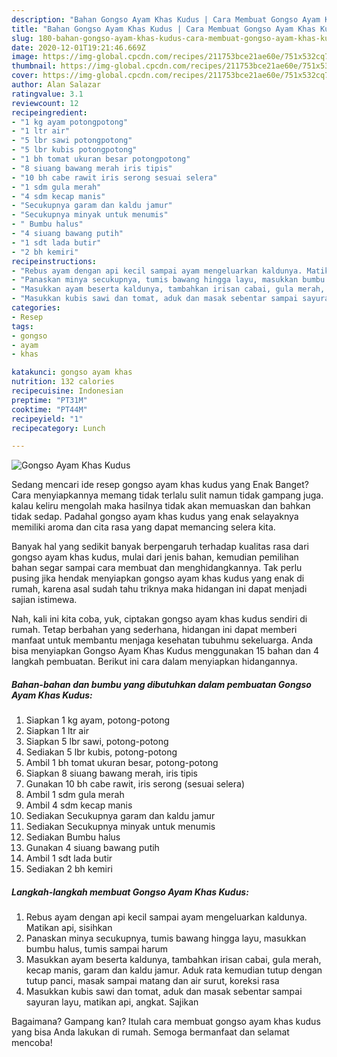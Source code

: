 ```yaml
---
description: "Bahan Gongso Ayam Khas Kudus | Cara Membuat Gongso Ayam Khas Kudus Yang Enak Banget"
title: "Bahan Gongso Ayam Khas Kudus | Cara Membuat Gongso Ayam Khas Kudus Yang Enak Banget"
slug: 180-bahan-gongso-ayam-khas-kudus-cara-membuat-gongso-ayam-khas-kudus-yang-enak-banget
date: 2020-12-01T19:21:46.669Z
image: https://img-global.cpcdn.com/recipes/211753bce21ae60e/751x532cq70/gongso-ayam-khas-kudus-foto-resep-utama.jpg
thumbnail: https://img-global.cpcdn.com/recipes/211753bce21ae60e/751x532cq70/gongso-ayam-khas-kudus-foto-resep-utama.jpg
cover: https://img-global.cpcdn.com/recipes/211753bce21ae60e/751x532cq70/gongso-ayam-khas-kudus-foto-resep-utama.jpg
author: Alan Salazar
ratingvalue: 3.1
reviewcount: 12
recipeingredient:
- "1 kg ayam potongpotong"
- "1 ltr air"
- "5 lbr sawi potongpotong"
- "5 lbr kubis potongpotong"
- "1 bh tomat ukuran besar potongpotong"
- "8 siuang bawang merah iris tipis"
- "10 bh cabe rawit iris serong sesuai selera"
- "1 sdm gula merah"
- "4 sdm kecap manis"
- "Secukupnya garam dan kaldu jamur"
- "Secukupnya minyak untuk menumis"
- " Bumbu halus"
- "4 siuang bawang putih"
- "1 sdt lada butir"
- "2 bh kemiri"
recipeinstructions:
- "Rebus ayam dengan api kecil sampai ayam mengeluarkan kaldunya. Matikan api, sisihkan"
- "Panaskan minya secukupnya, tumis bawang hingga layu, masukkan bumbu halus, tumis sampai harum"
- "Masukkan ayam beserta kaldunya, tambahkan irisan cabai, gula merah, kecap manis, garam dan kaldu jamur. Aduk rata kemudian tutup dengan tutup panci, masak sampai matang dan air surut, koreksi rasa"
- "Masukkan kubis sawi dan tomat, aduk dan masak sebentar sampai sayuran layu, matikan api, angkat. Sajikan"
categories:
- Resep
tags:
- gongso
- ayam
- khas

katakunci: gongso ayam khas 
nutrition: 132 calories
recipecuisine: Indonesian
preptime: "PT31M"
cooktime: "PT44M"
recipeyield: "1"
recipecategory: Lunch

---
```



![Gongso Ayam Khas Kudus](https://img-global.cpcdn.com/recipes/211753bce21ae60e/751x532cq70/gongso-ayam-khas-kudus-foto-resep-utama.jpg)

Sedang mencari ide resep gongso ayam khas kudus yang Enak Banget? Cara menyiapkannya memang tidak terlalu sulit namun tidak gampang juga. kalau keliru mengolah maka hasilnya tidak akan memuaskan dan bahkan tidak sedap. Padahal gongso ayam khas kudus yang enak selayaknya memiliki aroma dan cita rasa yang dapat memancing selera kita.



Banyak hal yang sedikit banyak berpengaruh terhadap kualitas rasa dari gongso ayam khas kudus, mulai dari jenis bahan, kemudian pemilihan bahan segar sampai cara membuat dan menghidangkannya. Tak perlu pusing jika hendak menyiapkan gongso ayam khas kudus yang enak di rumah, karena asal sudah tahu triknya maka hidangan ini dapat menjadi sajian istimewa.


Nah, kali ini kita coba, yuk, ciptakan gongso ayam khas kudus sendiri di rumah. Tetap berbahan yang sederhana, hidangan ini dapat memberi manfaat untuk membantu menjaga kesehatan tubuhmu sekeluarga. Anda bisa menyiapkan Gongso Ayam Khas Kudus menggunakan 15 bahan dan 4 langkah pembuatan. Berikut ini cara dalam menyiapkan hidangannya.

<!--inarticleads1-->

##### Bahan-bahan dan bumbu yang dibutuhkan dalam pembuatan Gongso Ayam Khas Kudus:

1. Siapkan 1 kg ayam, potong-potong
1. Siapkan 1 ltr air
1. Siapkan 5 lbr sawi, potong-potong
1. Sediakan 5 lbr kubis, potong-potong
1. Ambil 1 bh tomat ukuran besar, potong-potong
1. Siapkan 8 siuang bawang merah, iris tipis
1. Gunakan 10 bh cabe rawit, iris serong (sesuai selera)
1. Ambil 1 sdm gula merah
1. Ambil 4 sdm kecap manis
1. Sediakan Secukupnya garam dan kaldu jamur
1. Sediakan Secukupnya minyak untuk menumis
1. Sediakan  Bumbu halus
1. Gunakan 4 siuang bawang putih
1. Ambil 1 sdt lada butir
1. Sediakan 2 bh kemiri




<!--inarticleads2-->

##### Langkah-langkah membuat Gongso Ayam Khas Kudus:

1. Rebus ayam dengan api kecil sampai ayam mengeluarkan kaldunya. Matikan api, sisihkan
1. Panaskan minya secukupnya, tumis bawang hingga layu, masukkan bumbu halus, tumis sampai harum
1. Masukkan ayam beserta kaldunya, tambahkan irisan cabai, gula merah, kecap manis, garam dan kaldu jamur. Aduk rata kemudian tutup dengan tutup panci, masak sampai matang dan air surut, koreksi rasa
1. Masukkan kubis sawi dan tomat, aduk dan masak sebentar sampai sayuran layu, matikan api, angkat. Sajikan




Bagaimana? Gampang kan? Itulah cara membuat gongso ayam khas kudus yang bisa Anda lakukan di rumah. Semoga bermanfaat dan selamat mencoba!
